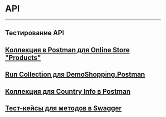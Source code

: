 # API
---
Тестирование API
---
[Коллекция в Postman для Online Store "Products"](https://github.com/user-attachments/files/18770653/DemoShopping.postman_collection.json)
---
[Run Collection для DemoShopping.Postman ](https://github.com/user-attachments/files/18446812/DemoShopping.postman_test_run.json)
---
[Коллекция для Country Info в Postman](https://github.com/user-attachments/files/18770646/Country.Info.postman_collection.json)
---
[Тест-кейсы для методов в Swagger](https://github.com/user-attachments/files/18476996/G9-2025-01-20.pdf)
---
